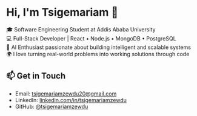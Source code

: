 # Hi, I'm Tsigemariam 👋

🎓 Software Engineering Student at Addis Ababa University  
💻 Full-Stack Developer | React • Node.js • MongoDB • PostgreSQL  
🤖 AI Enthusiast passionate about building intelligent and scalable systems  
🌍 I love turning real-world problems into working solutions through code  

## 📫 Get in Touch
- Email: tsigemariamzewdu20@gmail.com  
- LinkedIn: [linkedin.com/in/tsigemariamzewdu](https://www.linkedin.com/in/tsigemariam-zewdu-600770266/) 
- GitHub: [@tsigemariamzewdu](https://github.com/tsigemariamzewdu)
